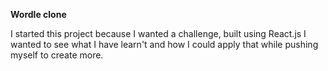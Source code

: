 
**Wordle clone**

I started this project because I wanted a challenge, built using React.js I wanted to see what I have learn't and how I could apply that while pushing myself to create more.
